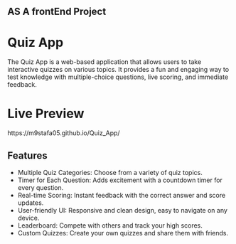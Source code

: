  ## AS A frontEnd Project

# Quiz App
The Quiz App is a web-based application that allows users to take interactive quizzes on various topics. It provides a fun and engaging way to test knowledge with multiple-choice questions, live scoring, and immediate feedback.

<h1>Live Preview</h1>
https://m9stafa05.github.io/Quiz_App/

<h2>Features</h2>
<ul>
  <li>Multiple Quiz Categories: Choose from a variety of quiz topics.</li>
  <li>Timer for Each Question: Adds excitement with a countdown timer for every question.</li>
  <li>Real-time Scoring: Instant feedback with the correct answer and score updates.</li>
  <li>User-friendly UI: Responsive and clean design, easy to navigate on any device.</li>
  <li>Leaderboard: Compete with others and track your high scores.</li>
  <li>Custom Quizzes: Create your own quizzes and share them with friends.</li>
</ul>
